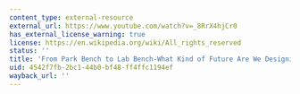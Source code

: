 ```yaml
---
content_type: external-resource
external_url: https://www.youtube.com/watch?v=_8RrX4hjCr0
has_external_license_warning: true
license: https://en.wikipedia.org/wiki/All_rights_reserved
status: ''
title: 'From Park Bench to Lab Bench-What Kind of Future Are We Designing?: Ruha Benjamin-TedXBaltimore'
uid: 4542f7fb-2bc1-44b0-bf48-ff4ffc1194ef
wayback_url: ''
---
```


